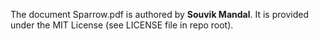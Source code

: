 The document Sparrow.pdf is authored by **Souvik Mandal**.
It is provided under the MIT License (see LICENSE file in repo root).
